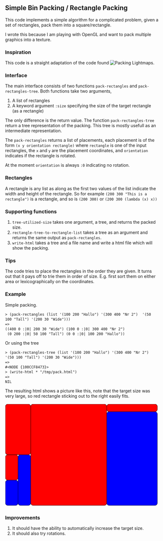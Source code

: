 ## Simple Bin Packing / Rectangle Packing

This code implements a simple algorithm for a complicated problem,
given a set of rectangles, pack them into a square/rectangle.

I wrote this because I am playing with OpenGL and want to pack
multiple graphics into a texture.

### Inspiration

This code is a straight adaptation of the code found
![Packing Lightmaps](http://www.blackpawn.com/texts/lightmaps/).


### Interface

The main interface consists of two functions `pack-rectangles` and
`pack-rectangles-tree`.
Both functions take two arguments,

1. A list of rectangles
2. A keyword argument `:size` specifying the size of the target rectangle
   (as a rectangle)

The only difference is the return value.
The function `pack-rectangles-tree` return a tree representation
of the packing.  This tree is mostly usefull as an intermediate representation.

The `pack-rectangles` returns a list of placements, each placement is
of the form `(x y orientation rectangle)` where `rectangle` is one of
the input rectangles, the `x` and `y` are the placement coordinates, and
`orientation` indicates if the rectangle is rotated.

At the moment `orientation` is always `:0` indicating no rotation.

### Rectangles

A rectangle is any list as along as the first two values of the list indicate
the width and height of the rectangle.  So for example
`(200 300 "This is a rectangle")` is a rectangle, and so is `(200 300)` or `(200 300 (lambda (x) x))`

### Supporting functions

1. `tree-utilized-size` takes one argument, a tree, and returns the packed size.
2. `rectangle-tree-to-rectangle-list` takes a tree as an argument and returns the same output as `pack-rectangles`.
3. `write-html` takes a tree and a file name and write a html file which will show the packing.

### Tips

The code tries to place the rectangles in the order they are given.  It turns out that
it pays off to trie them in order of size.  E.g. first sort them on either area or lexicographically
on the coordinates.

### Example

Simple packing.

```common-lisp
> (pack-rectangles (list '(100 200 "Hallo") '(300 400 "Nr 2")  '(50 100 "Tall") '(200 30 "Wide")))
=>
((400 0 :|0| 200 30 "Wide") (100 0 :|0| 300 400 "Nr 2")
 (0 200 :|0| 50 100 "Tall") (0 0 :|0| 100 200 "Hallo"))
```

Or using the tree

```common-lisp
> (pack-rectangles-tree (list '(100 200 "Hallo") '(300 400 "Nr 2")  '(50 100 "Tall") '(200 30 "Wide")))
=>
#<NODE {100CCF8473}>
> (write-html * "/tmp/pack.html")
=>
NIL
```

The resulting html shows a picture like this,
note that the target size was very large, so red rectangle
sticking out to the right easily fits.

![Screen shot of browser](sample.png)


### Improvements

1. It should have the ability to automatically increase the target size.
2. It should also try rotations.
